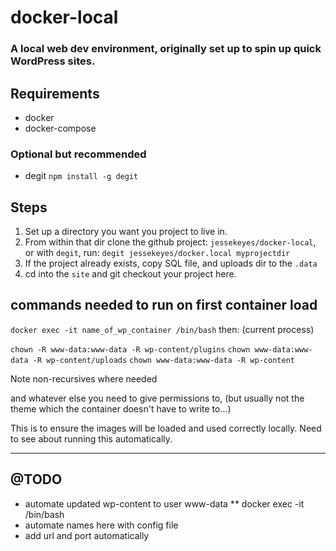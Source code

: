# docker-local
### A local web dev environment, originally set up to spin up quick WordPress sites.

## Requirements

* docker
* docker-compose

### Optional but recommended

* degit `npm install -g degit`

## Steps

1. Set up a directory you want you project to live in.
1. From within that dir clone the github project: `jessekeyes/docker-local`, or with `degit`, run: `degit jessekeyes/docker.local myprojectdir`
1. If the project already exists, copy SQL file, and uploads dir to the `.data`
1. cd into the `site` and git checkout your project here.


## commands needed to run on first container load

`docker exec -it name_of_wp_container /bin/bash`
then:
(current process)

`chown -R www-data:www-data -R wp-content/plugins`
`chown www-data:www-data -R wp-content/uploads`
`chown www-data:www-data -R wp-content`

Note non-recursives where needed

and whatever else you need to give permissions to, (but usually not the theme which the container doesn't have to write to...)

This is to ensure the images will be loaded and used correctly locally.
Need to see about running this automatically.



---------------


## @TODO

* automate updated wp-content to user www-data
** docker exec -it <container name> /bin/bash
* automate names here with config file
* add url and port automatically
